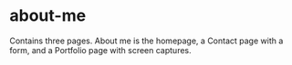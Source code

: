 # about-me
Contains three pages. About me is the homepage, a Contact page with a form, and a Portfolio page with screen captures.
